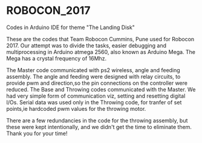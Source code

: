 # ROBOCON_2017
Codes in Arduino IDE for theme "The Landing Disk"

These are the codes that Team Robocon Cummins, Pune used for Robocon 2017. Our attempt was to divide the tasks, easier debugging 
and multiprocessing in Arduino atmega 2560, also known as Arduino Mega.
The Mega has a crystal frequency of 16Mhz.

The Master code communicated with ps2 wireless, angle and feeding assembly.
The angle and feeding were designed with relay circuits, to provide pwm and direction,so the pin connections on the 
controller were reduced. 
The Base and Throwing codes communicated with the Master.
We had  very simple form of communication viz, setting and resetting digital I/Os.
Serial data was used only in the Throwing code, for tranfer of set points,ie hardcoded pwm values for the throwing motor.

There are a few redundancies in the code for the throwing assembly, but these were kept intentionally, and we didn't get 
the time to eliminate them.
Thank you for your time!
